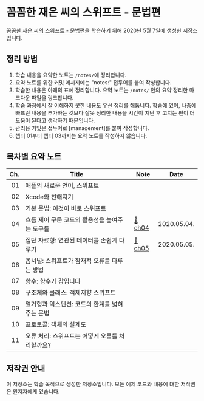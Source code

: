 # 꼼꼼한 재은 씨의 스위프트 - 문법편

[꼼꼼한 재은 씨의 스위프트 - 문법편](http://aladin.kr/p/Pn5Vf)을 학습하기 위해 2020년 5월 7일에 생성한 저장소입니다.

## 정리 방법

1. 학습 내용을 요약한 노트는 `/notes/`에 정리합니다.
1. 요약 노트를 위한 커밋 메시지에는 "notes:" 접두어를 붙여 작성합니다.
1. 학습한 내용은 아래의 표에 정리합니다. 요약 노트는 `/notes/` 안의 요약 정리한 마크다운 파일을 링크합니다.
1. 학습 과정에서 잘 이해하지 못한 내용도 우선 정리를 해둡니다. 학습에 있어, 나중에 빠뜨린 내용을 추가하는 것보다 잘못 정리한 내용을 시간이 지난 후 고치는 편이 더 도움이 된다고 생각하기 때문입니다.
1. 관리용 커밋은 접두어로 [management]를 붙여 작성합니다.
1. 챕터 01부터 챕터 03까지는 요약 노트를 작성하지 않습니다.

## 목차별 요약 노트

<!-- prettier-ignore -->
| Ch. | Title                                     | Note | Date |
| --: | ----------------------------------------- | ---- | ---- |
|  01 | 애플의 새로운 언어, 스위프트                  |      |      |
|  02 | Xcode와 친해지기                            |      |      |
|  03 | 기본 문법: 이것이 바로 스위프트               |      |      |
|  04 | 흐름 제어 구문 코드의 활용성을 높여주는 도구들  | [:memo:ch04](./notes/ch04-flow-control.md) | 2020.05.04. |
|  05 | 집단 자료형: 연관된 데이터를 손쉽게 다루기      | [:memo:ch05](./notes/ch05-collective-types.md) | 2020.05.05. |
|  06 | 옵셔널: 스위프트가 잠재적 오류를 다루는 방법    |      |      |
|  07 | 함수: 함수가 갑입니다                        |      |      |
|  08 | 구조체와 클래스: 객체지향 스위프트             |      |      |
|  09 | 열거형과 익스텐션: 코드의 한계를 넓혀주는 문법  |      |      |
|  10 | 프로토콜: 객체의 설계도                         |      |      |
|  11 | 오류 처리: 스위프트는 어떻게 오류를 처리할까요? |      |      |

## 저작권 안내

이 저장소는 학습 목적으로 생성한 저장소입니다. 모든 예제 코드와 내용에 대한 저작권은 원저자에게 있습니다.
